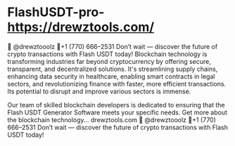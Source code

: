 # FlashUSDT-pro-https://drewztools.com/
💬 @drewztooolz 📲+1 (770) 666–2531 Don’t wait — discover the future of crypto transactions with Flash USDT today!
Blockchain technology is transforming industries far beyond cryptocurrency by offering secure, transparent, and decentralized solutions. It's streamlining supply chains, enhancing data security in healthcare, enabling smart contracts in legal sectors, and revolutionizing finance with faster, more efficient transactions. Its potential to disrupt and improve various sectors is immense.

Our team of skilled blockchain developers is dedicated to ensuring that the Flash USDT Generator Software meets your specific needs. Get more about the blockchain technology... drewztools.com 💬 @drewztooolz
📲+1 (770) 666–2531
Don’t wait — discover the future of crypto transactions with Flash USDT today!
